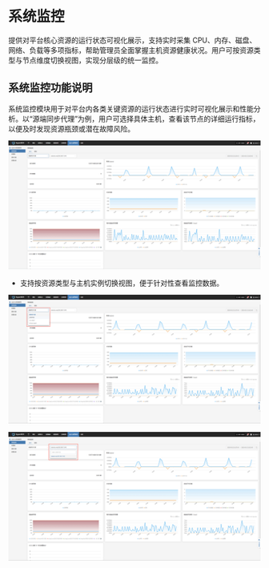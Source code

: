 # 系统监控

提供对平台核心资源的运行状态可视化展示，支持实时采集 CPU、内存、磁盘、网络、负载等多项指标，帮助管理员全面掌握主机资源健康状况。用户可按资源类型与节点维度切换视图，实现分层级的统一监控。

## 系统监控功能说明

系统监控模块用于对平台内各类关键资源的运行状态进行实时可视化展示和性能分析。以“源端同步代理”为例，用户可选择具体主机，查看该节点的详细运行指标，以便及时发现资源瓶颈或潜在故障风险。

![](./images/systemmonitor-systemmonitoringfeatures-1.png)

- 支持按资源类型与主机实例切换视图，便于针对性查看监控数据。

![](./images/systemmonitor-systemmonitoringfeatures-2.png)

![](./images/systemmonitor-systemmonitoringfeatures-3.png)